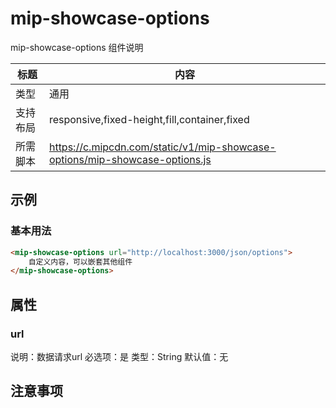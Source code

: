 # mip-showcase-options

mip-showcase-options 组件说明

标题|内容
----|----
类型|通用
支持布局|responsive,fixed-height,fill,container,fixed
所需脚本|https://c.mipcdn.com/static/v1/mip-showcase-options/mip-showcase-options.js

## 示例

### 基本用法
```html
<mip-showcase-options url="http://localhost:3000/json/options">
    自定义内容，可以嵌套其他组件
</mip-showcase-options>
```

## 属性

### url

说明：数据请求url
必选项：是
类型：String
默认值：无

## 注意事项

